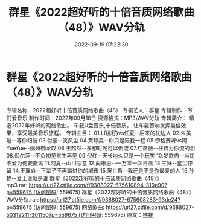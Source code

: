 ﻿---
title: 群星《2022超好听的十倍音质网络歌曲（48）》WAV分轨
date: 2022-09-19 07:22:30
categories: WAV车载音乐、镜像
tags: 华语中文
---
# 群星《2022超好听的十倍音质网络歌曲（48）》WAV分轨

专辑名称：2022超好听十倍音质网络歌曲（48）
专辑艺人：群星
专辑制作：爷们爱音乐
制作时间：2022年09月18日
资源格式：MP3\WAV分轨
专辑简介：
精选2022年好听的网络歌曲。
车载U盘音乐,十倍音质。
让车载音响发挥最佳效果，享受最美音乐旅程。
专辑曲目：
01.L(桃籽)vs任夏--后来的枕边人
02.朱美璇--等你归航
03.付豪--笑风尘
04.黄静美--你只是陪我一程
05.伊格赛听vs阿YueYue--幽州御龙叹
06.王超然--多想时光可以倒流
07.红蔷薇--枉费为你流的泪
08.倪尔萍--不负初见来生再见
09.倪红--天长地久只是一个玩笑
10.梦歆冉--当初不爱为何要撒谎
11.阿夏--山川写意
12.向思思--一万零一次日落
13.三妹--星尘停留
14.王翼焱--下辈子不再踏进你的城市
15.贺世哲--我还是不是你最爱的人
16.孙艳--爱上谁就是谁
群星《2022超好听的十倍音质网络歌曲（48）》mp3.rar: https://url27.ctfile.com/f/9388027-675610894-310e90?p=559675 (访问密码:
559675)
群星《2022超好听的十倍音质网络歌曲（48）》WAV分轨.rar: https://url27.ctfile.com/f/9388027-675608283-93de24?p=559675 (访问密码:
559675)
网络歌曲: https://url27.ctfile.com/d/9388027-50319211-301150?p=559675 (访问密码:
559675)
原文：[链接](https://blog.sina.com.cn/s/blog_1647c7e7601030zhh.html)